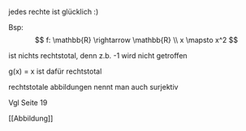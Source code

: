 jedes rechte ist glücklich :)  
  
Bsp:  
$$ f: \mathbb{R} \rightarrow \mathbb{R} \\ x \mapsto x^2 $$
  
ist nichts rechtstotal, denn z.b. -1 wird nicht getroffen  
  
g(x) = x ist dafür rechtstotal  
  
rechtstotale abbildungen nennt man auch surjektiv

Vgl Seite 19

[[Abbildung]]
